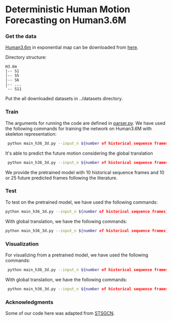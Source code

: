  # Deterministic Human Motion Forecasting on Human3.6M
 
 ### Get the data

[Human3.6m](http://vision.imar.ro/human3.6m/description.php) in exponential map can be downloaded from [here](http://www.cs.stanford.edu/people/ashesh/h3.6m.zip).
 
Directory structure: 
```shell script
H3.6m
|-- S1
|-- S5
|-- S6
|-- ...
`-- S11
```

Put the all downloaded datasets in ../datasets directory.

### Train
The arguments for running the code are defined in [parser.py](utils/parser.py). We have used the following commands for training the network on Human3.6M with skeleton representation:
 
```bash
 python main_h36_3d.py --input_n ${number of historical sequence frames} --output_n ${maximum number of predicted frames} --skip_rate 1 
 ```

It's able to predict the future motion considering the global translation

```bash
 python main_h36_3d.py --input_n ${number of historical sequence frames} --output_n ${maximum number of predicted frames} --skip_rate 1 --global_translation
 ```

We provide the pretrained model with 10 historical sequence frames and 10 or 25 future predicted frames following the literature.
 ### Test
 To test on the pretrained model, we have used the following commands:
 ```bash
 python main_h36_3d.py --input_n ${number of historical sequence frames} --output_n ${maximum number of predicted frames} --test_output_n ${sequence number of the test frame} --skip_rate 1 --mode test --model_path ./checkpoints/CKPT_3D_H36M
  ```

 With global translation, we have the following commands:
  ```bash
 python main_h36_3d.py --input_n ${number of historical sequence frames} --output_n ${maximum number of predicted frames} --test_output_n ${sequence number of the test frame} --skip_rate 1 --mode test --model_path ./checkpoints/CKPT_3D_H36M --global_translation
  ```

### Visualization
 For visualizing from a pretrained model, we have used the following commands:
 ```bash
  python main_h36_3d.py --input_n ${number of historical sequence frames} --output_n ${maximum number of predicted frames} --skip_rate 1 --mode viz --model_path ./checkpoints/CKPT_3D_H36M --n_viz 5
 ```
With global translation, we have the following commands:
 ```bash
  python main_h36_3d.py --input_n ${number of historical sequence frames} --output_n ${maximum number of predicted frames} --skip_rate 1 --mode viz --model_path ./checkpoints/CKPT_3D_H36M --n_viz 5 --global_translation
 ```
 
 ### Acknowledgments
 
 Some of our code here was adapted from [STSGCN](https://github.com/FraLuca/STSGCN).
